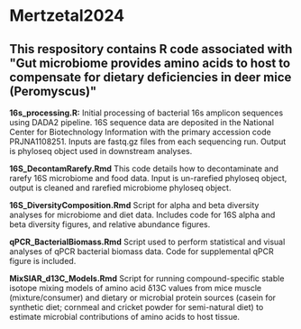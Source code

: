 # Mertzetal2024
## This respository contains R code associated with "Gut microbiome provides amino acids to host to compensate for dietary deficiencies in deer mice (Peromyscus)"

**16s_processing.R:** Initial processing of bacterial 16s amplicon sequences using DADA2 pipeline. 16S sequence data are deposited in the National Center for Biotechnology Information with the primary accession code PRJNA1108251. Inputs are fastq.gz files from each sequencing run. Output is phyloseq object used in downstream analyses.

**16S_DecontamRarefy.Rmd** This code details how to decontaminate and rarefy 16S microbiome and food data. Input is un-rarefied phyloseq object, output is cleaned and rarefied microbiome phyloseq object.

**16S_DiversityComposition.Rmd** Script for alpha and beta diversity analyses for microbiome and diet data. Includes code for 16S alpha and beta diversity figures, and relative abundance figures.

**qPCR_BacterialBiomass.Rmd** Script used to perform statistical and visual analyses of qPCR bacterial biomass data. Code for supplemental qPCR figure is included.

**MixSIAR_d13C_Models.Rmd** Script for running compound-specific stable isotope mixing models of amino acid δ13C values from mice muscle (mixture/consumer) and dietary or microbial protein sources (casein for synthetic diet; cornmeal and cricket powder for semi-natural diet) to estimate microbial contributions of amino acids to host tissue.
